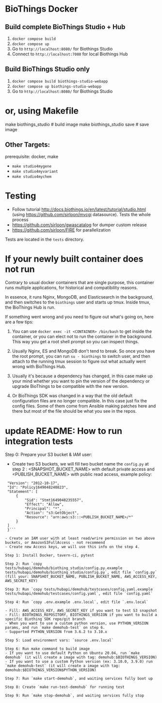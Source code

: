 # BioThings Docker

## Build complete BioThings Studio + Hub
1. `docker compose build`
2. `docker compose up`
3. Go to `http://localhost:8080/` for Biothings Studio
4. Connect to `http://localhost:7080` for local Biothings Hub

## Build BioThings Studio only
1. `docker compose build biothings-studio-webapp`
2. `docker compose up biothings-studio-webapp`
3. Go to `http://localhost:8080/` for Biothings Studio

# or, using Makefile
make biothings_studio       # build image
make biothings_studio save  # save image

## Other Targets:

prerequisite:  docker, make

- `make studio4mygene`
- `make studio4myvariant`
- `make studio4mychem`


# Testing
- Follow tutorial http://docs.biothings.io/en/latest/tutorial/studio.html
  (using https://github.com/sirloon/mvcgi datasource). Tests the whole process
- https://github.com/sirloon/gwascatalog for dumper custom release
- https://github.com/sirloon/FIRE for parallelization

Tests are located in the `tests` directory.


# If your newly built container does not run

Contrary to usual docker containers that are single purpose, this container
runs multiple applications, for historical and compatibility reasons.

In essence, it runs Nginx, MongoDB, and Elasticsearch in the background, and then switches
to the `biothings` user and starts up tmux. Inside tmux, the BioThings Hub is run.

If something went wrong and you need to figure out what's going on, here are a few
tips:

1. You can use `docker exec -it <CONTAINER> /bin/bash` to get inside the container, or
you can elect not to run the container in the background. This way you get a root shell
prompt so you can inspect things.

2. Usually Nginx, ES and MongoDB don't tend to break. So once you have the root prompt, 
you can run `su - biothings` to switch user, and then attach to the running tmux session
to figure out what actually went wrong with BioThings Hub.

3. Usually it's because a dependency has changed, in this case make up your mind whether 
you want to pin the version of the dependency or upgrade BioThings to be compatible with
the new version.

4. Or BioThings SDK was changed in a way that the old default configuration files are no
longer compatible. In this case just fix the config files. Some of them come from 
Ansible making patches here and there but most of the file should be what you see in the
repos.


# update README: How to run integration tests

Step 0: Prepare your S3 bucket & IAM user:
   - Create two S3 buckets, we will fill two bucket name the `config.py` at step 2 : <SNAPSHOT_BUCKET_NAME> with default private access and <PUBLISH_BUCKET_NAME> with public read access, example policy:
   ```{
    "Version": "2012-10-17",
    "Id": "Policy1649048240823",
    "Statement": [
        {
            "Sid": "Stmt1649048235557",
            "Effect": "Allow",
            "Principal": "*",
            "Action": "s3:GetObject",
            "Resource": "arn:aws:s3:::<PUBLISH_BUCKET_NAME>/*"
        }
    ]
    }```

   - Create an IAM user with at least read/wrire permission on two above buckets, or AmazonS3FullAccess - not recommend
   - Create new Access keys, we will use this info on the step 4.

Step 1: Install Docker, tavern-ci, pytest

Step 2: Run `copy tests/hubapi/demohub/biothing_studio/config.py.example tests/hubapi/demohub/biothing_studio/config.py`, edit file `config.py` (fill your: SNAPSHOT_BUCKET_NAME, PUBLISH_BUCKET_NAME, AWS_ACCESS_KEY, AWS_SECRET_KEY)

Step 3: Run `copy tests/hubapi/demohub/testcases/config.yaml.example tests/hubapi/demohub/testcases/config.yaml`, edit file `config.yaml`

Step 4: Run `copy .env.example .env.local`, edit file `.env.local`

  - Fill: AWS_ACCESS_KEY, AWS_SECRET_KEY if you want to test S3 snapshot
  - Fill: BIOTHINGS_REPOSITORY, BIOTHINGS_VERSION if you want to build a specific Biothing SDK repo/git branch
  - When you want to use a custom python version, use PYTHON_VERSION params, and run `make demohub-test` on step 6.
  - Supported PYTHON_VERSION from 3.6.2 to 3.10.x

Step 5: Load environment vars: `source .env.local`

Step 6: Run make command to build image
  - If you want to use default Python on Ubuntu 20.04, run `make demohub` (it will create a image with tag: demohub:$BIOTHINGS_VERSION)
  - If you want to use a custom Python version (ex: 3.10.0, 3.9.0) run `make demohub-test` (it will create a image with tag: demohub:$BIOTHINGS_VERSION$PYTHON_VERSION)

Step 7: Run `make start-demohub`, and waiting services fully boot up

Step 8: Create `make run-test-demohub` for running test

Step 9: Run `make stop-demohub`, and waiting services fully stop
